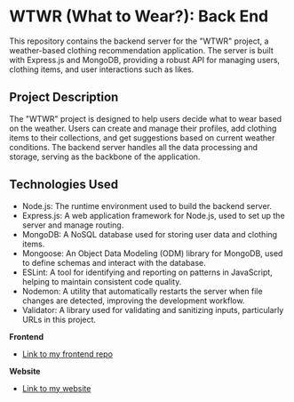 # WTWR (What to Wear?): Back End

This repository contains the backend server for the "WTWR" project, a weather-based clothing recommendation application. The server is built with Express.js and MongoDB, providing a robust API for managing users, clothing items, and user interactions such as likes.

## Project Description

The "WTWR" project is designed to help users decide what to wear based on the weather. Users can create and manage their profiles, add clothing items to their collections, and get suggestions based on current weather conditions. The backend server handles all the data processing and storage, serving as the backbone of the application.

## Technologies Used

- Node.js: The runtime environment used to build the backend server.
- Express.js: A web application framework for Node.js, used to set up the server and manage routing.
- MongoDB: A NoSQL database used for storing user data and clothing items.
- Mongoose: An Object Data Modeling (ODM) library for MongoDB, used to define schemas and interact with the database.
- ESLint: A tool for identifying and reporting on patterns in JavaScript, helping to maintain consistent code quality.
- Nodemon: A utility that automatically restarts the server when file changes are detected, improving the development workflow.
- Validator: A library used for validating and sanitizing inputs, particularly URLs in this project.

**Frontend**

- [Link to my frontend repo](https://github.com/Embox99/se_project_react)

**Website**

- [Link to my website](https://wtwrp.crabdance.com/)
